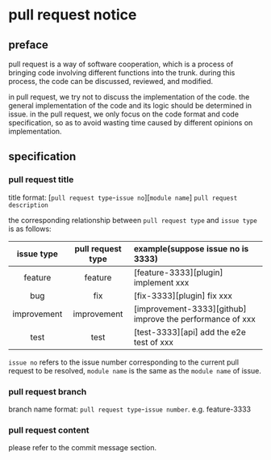 # pull request notice

## preface
pull request is a way of software cooperation, which is a process of bringing code involving different functions into the trunk. during this process, the code can be discussed, reviewed, and modified.

in pull request, we try not to discuss the implementation of the code. the general implementation of the code and its logic should be determined in issue. in the pull request, we only focus on the code format and code specification, so as to avoid wasting time caused by different opinions on implementation.

## specification

### pull request title

title format: [`pull request type`-`issue no`][`module name`] `pull request description`

the corresponding relationship between `pull request type` and `issue type` is as follows:

| issue type |   pull request type | example(suppose issue no is 3333) |
|:----:|:----:|:--|
| feature    |   feature | [feature-3333][plugin] implement xxx |
| bug        |   fix | [fix-3333][plugin] fix xxx |
| improvement| improvement | [improvement-3333][github] improve the performance of xxx |
| test       | test | [test-3333][api] add the e2e test of xxx |

`issue no` refers to the issue number corresponding to the current pull request to be resolved, `module name` is the same as the `module name` of issue.

### pull request branch

branch name format: `pull request type`-`issue number`. e.g. feature-3333

### pull request content

please refer to the commit message section.
